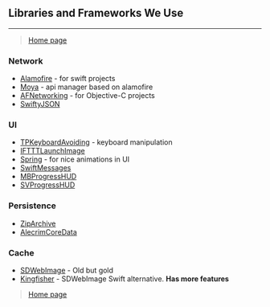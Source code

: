 ## Libraries and Frameworks We Use
---

> [Home page](/README.md)

### Network
- [Alamofire](https://github.com/Alamofire/Alamofire) - for swift projects
- [Moya](https://github.com/Moya/Moya) - api manager based on alamofire
- [AFNetworking](https://github.com/AFNetworking/AFNetworking) -  for Objective-C projects
- [SwiftyJSON](https://github.com/SwiftyJSON/SwiftyJSON)

### UI
- [TPKeyboardAvoiding](https://github.com/michaeltyson/TPKeyboardAvoiding) - keyboard manipulation
- [IFTTTLaunchImage](https://github.com/IFTTT/IFTTTLaunchImage)
- [Spring](https://github.com/MengTo/Spring/tree/master/Spring)  - for nice animations in UI
- [SwiftMessages](https://github.com/SwiftKickMobile/SwiftMessages)
- [MBProgressHUD](https://github.com/matej/MBProgressHUD)
- [SVProgressHUD](https://github.com/SVProgressHUD/SVProgressHUD)

### Persistence
- [ZipArchive](https://github.com/ZipArchive/ZipArchive)
- [AlecrimCoreData](https://github.com/Alecrim/AlecrimCoreData)

### Cache
- [SDWebImage](https://github.com/rs/SDWebImage) - Old but gold
- [Kingfisher](https://github.com/onevcat/Kingfisher) - SDWebImage Swift alternative. __Has more features__

> [Home page](/README.md)
